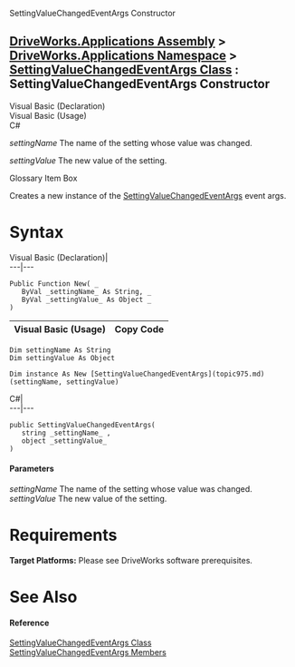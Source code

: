 SettingValueChangedEventArgs Constructor   
  
[DriveWorks.Applications Assembly](topic13.md) > [DriveWorks.Applications Namespace](topic16.md) > [SettingValueChangedEventArgs Class](topic975.md) : SettingValueChangedEventArgs Constructor  
---  
  
Visual Basic (Declaration)    
Visual Basic (Usage)    
C# 

_settingName_
    The name of the setting whose value was changed.

_settingValue_
    The new value of the setting.

Glossary Item Box

Creates a new instance of the [SettingValueChangedEventArgs](topic975.md) event args. 

# Syntax

Visual Basic (Declaration)|   
---|---  
      
    
    Public Function New( _
       ByVal _settingName_ As String, _
       ByVal _settingValue_ As Object _
    )  
  
Visual Basic (Usage)| Copy Code  
---|---  
      
    
    Dim settingName As String
    Dim settingValue As Object
     
    Dim instance As New [SettingValueChangedEventArgs](topic975.md)(settingName, settingValue)  
  
C#|   
---|---  
      
    
    public SettingValueChangedEventArgs( 
       string _settingName_ ,
       object _settingValue_
    )  
  
#### Parameters

 _settingName_
    The name of the setting whose value was changed.
_settingValue_
    The new value of the setting.

# Requirements

**Target Platforms:** Please see DriveWorks software prerequisites.

# See Also

#### Reference

[SettingValueChangedEventArgs Class](topic975.md)   
[SettingValueChangedEventArgs Members](topic976.md)



